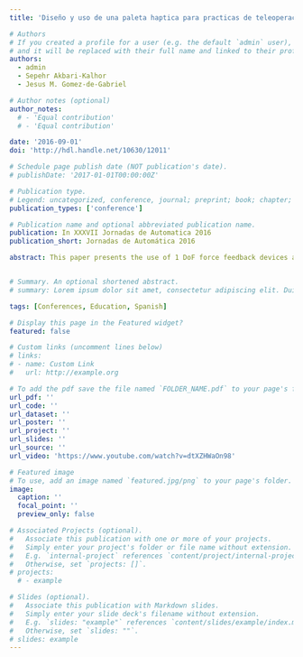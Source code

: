 ```yaml
---
title: 'Diseño y uso de una paleta haptica para practicas de teleoperacion con simulink'

# Authors
# If you created a profile for a user (e.g. the default `admin` user), write the username (folder name) here
# and it will be replaced with their full name and linked to their profile.
authors:
  - admin
  - Sepehr Akbari-Kalhor
  - Jesus M. Gomez-de-Gabriel

# Author notes (optional)
author_notes:
  # - 'Equal contribution'
  # - 'Equal contribution'

date: '2016-09-01'
doi: 'http://hdl.handle.net/10630/12011'

# Schedule page publish date (NOT publication's date).
# publishDate: '2017-01-01T00:00:00Z'

# Publication type.
# Legend: uncategorized, conference, journal; preprint; book; chapter; thesis; patent
publication_types: ['conference']

# Publication name and optional abbreviated publication name.
publication: In XXXVII Jornadas de Automatica 2016
publication_short: Jornadas de Automática 2016

abstract: This paper presents the use of 1 DoF force feedback devices as a tool for the development of teaching applications in teleoperation and telerobotics subjects, with the aim of providing a physical interface that can be used as practice equipment. These devices, known as haptic paddle, have already been successfully tested for educational applications of dynamic systems modeling and simulation, introduction to haptics and control engineering in several universities. For the development of the experiments shown in this article, two haptic paddle devices have been used with an Arduino-based controller and fabricated using additive 3D printing technologies. Thanks to the built-in force and position sensors, bilateral position-position and force-position teleoperation schemes can be implemented.


# Summary. An optional shortened abstract.
# summary: Lorem ipsum dolor sit amet, consectetur adipiscing elit. Duis posuere tellus ac convallis placerat. Proin tincidunt magna sed ex sollicitudin condimentum.

tags: [Conferences, Education, Spanish]

# Display this page in the Featured widget?
featured: false

# Custom links (uncomment lines below)
# links:
# - name: Custom Link
#   url: http://example.org

# To add the pdf save the file named `FOLDER_NAME.pdf` to your page's folder.
url_pdf: ''
url_code: ''
url_dataset: ''
url_poster: ''
url_project: ''
url_slides: ''
url_source: ''
url_video: 'https://www.youtube.com/watch?v=dtXZHWaOn98'

# Featured image
# To use, add an image named `featured.jpg/png` to your page's folder.
image:
  caption: ''
  focal_point: ''
  preview_only: false

# Associated Projects (optional).
#   Associate this publication with one or more of your projects.
#   Simply enter your project's folder or file name without extension.
#   E.g. `internal-project` references `content/project/internal-project/index.md`.
#   Otherwise, set `projects: []`.
# projects:
  # - example

# Slides (optional).
#   Associate this publication with Markdown slides.
#   Simply enter your slide deck's filename without extension.
#   E.g. `slides: "example"` references `content/slides/example/index.md`.
#   Otherwise, set `slides: ""`.
# slides: example
---
```


<!-- {{% callout note %}}
Click the _Cite_ button above to demo the feature to enable visitors to import publication metadata into their reference management software.
{{% /callout %}}

{{% callout note %}}
Create your slides in Markdown - click the _Slides_ button to check out the example.
{{% /callout %}}

Supplementary notes can be added here, including [code, math, and images](https://wowchemy.com/docs/writing-markdown-latex/). -->
